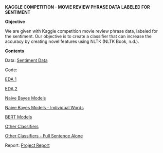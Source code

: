 **KAGGLE COMPETITION - MOVIE REVIEW PHRASE DATA LABELED FOR SENTIMENT**

**Objective**

We are given with Kaggle competition movie review phrase data, labeled for the sentiment. Our objective is to create a classifier that can increase the accuracy by creating novel features using NLTK (NLTK Book, n.d.).  


**Contents**

Data: [Sentiment Data](IST_664_Project/model_notebooks/movie_review.csv)

Code: 

[EDA 1](IST_664_Project/model_notebooks/eda.ipynb)

[EDA 2](IST_664_Project/model_notebooks/eda2.ipynb)

[Naive Bayes Models](IST_664_Project/model_notebooks/base_models_with_stopwords_v2.ipynb)

[Naive Bayes Models - Individual Words](IST_664_Project/model_notebooks/base_models_one.ipynb)

[BERT Models](IST_664_Project/model_notebooks/advanced_models.ipynb)

[Other Classifiers](IST_664_Project/model_notebooks/other_classifiers.ipynb)

[Other Classifiers - Full Sentence Alone](IST_664_Project/model_notebooks/other_classifiers-full_sentence.ipynb)


Report: [Project Report](IST_664_Project/Tamilselvan_Tamilmani_664_Final_Project.docx)
